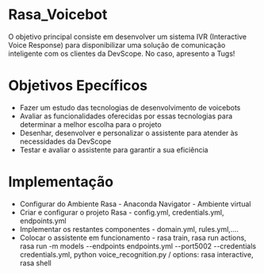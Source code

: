 # Rasa_Voicebot
O objetivo principal consiste em desenvolver um sistema IVR (Interactive Voice Response) para disponibilizar uma solução de comunicação inteligente com os clientes da DevScope.
No caso, apresento a Tugs!


# Objetivos Epecíficos
* Fazer um estudo das tecnologias de desenvolvimento de voicebots
* Avaliar as funcionalidades oferecidas por essas tecnologias para determinar a melhor escolha para o projeto
* Desenhar, desenvolver e personalizar o assistente para atender às necessidades da DevScope
* Testar e avaliar o assistente para garantir a sua eficiência

# Implementação
* Configurar do Ambiente Rasa - Anaconda Navigator - Ambiente virtual
* Criar e configurar o projeto Rasa - config.yml, credentials.yml, endpoints.yml
* Implementar os restantes componentes - domain.yml, rules.yml,....
* Colocar o assistente em funcionamento - rasa train, rasa run actions, rasa run -m models --endpoints endpoints.yml --port5002 --credentials credentials.yml, python voice_recognition.py / options: rasa interactive, rasa shell
